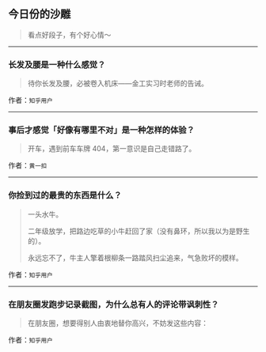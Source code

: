 ## 今日份的沙雕

> 看点好段子，有个好心情～


 
---

### 长发及腰是一种什么感觉？

> 待你长发及腰，必被卷入机床——金工实习时老师的告诫。


作者：`知乎用户`

---

### 事后才感觉「好像有哪里不对」是一种怎样的体验？

> 开车，遇到前车车牌 404，第一意识是自己走错路了。


作者：`黄一扣`

---

### 你捡到过的最贵的东西是什么？

> 一头水牛。
> 
> 二年级放学，把路边吃草的小牛赶回了家（没有鼻环，所以我以为是野生的）。
> 
> 永远忘不了，牛主人擎着根柳条一路踏风扫尘追来，气急败坏的模样。


作者：`知乎用户`

---

### 在朋友圈发跑步记录截图，为什么总有人的评论带讽刺性？

> 在朋友圈，想要得别人由衷地替你高兴，不妨发这些内容：


作者：`知乎用户`